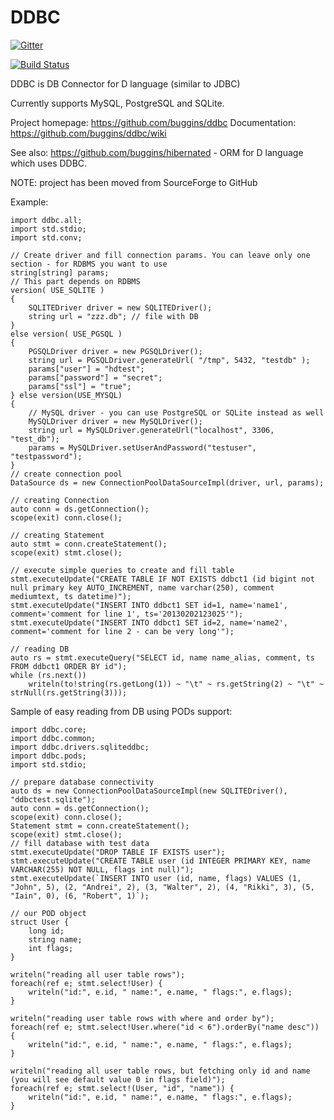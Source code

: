DDBC
====

[![Gitter](https://badges.gitter.im/Join%20Chat.svg)](https://gitter.im/buggins/ddbc?utm_source=badge&utm_medium=badge&utm_campaign=pr-badge&utm_content=badge)

[![Build Status](https://travis-ci.org/buggins/ddbc.svg?branch=master)](https://travis-ci.org/buggins/ddbc)

DDBC is DB Connector for D language (similar to JDBC)

Currently supports MySQL, PostgreSQL and SQLite.

Project homepage: https://github.com/buggins/ddbc
Documentation: https://github.com/buggins/ddbc/wiki

See also: https://github.com/buggins/hibernated - ORM for D language which uses DDBC.

NOTE: project has been moved from SourceForge to GitHub

Example:

    import ddbc.all;
    import std.stdio;
    import std.conv;

    // Create driver and fill connection params. You can leave only one section - for RDBMS you want to use
    string[string] params;
    // This part depends on RDBMS
    version( USE_SQLITE )
    {
        SQLITEDriver driver = new SQLITEDriver();
        string url = "zzz.db"; // file with DB
    }
    else version( USE_PGSQL )
    {
        PGSQLDriver driver = new PGSQLDriver();
        string url = PGSQLDriver.generateUrl( "/tmp", 5432, "testdb" );
        params["user"] = "hdtest";
        params["password"] = "secret";
        params["ssl"] = "true";
    } else version(USE_MYSQL)
    {
        // MySQL driver - you can use PostgreSQL or SQLite instead as well
        MySQLDriver driver = new MySQLDriver();
        string url = MySQLDriver.generateUrl("localhost", 3306, "test_db");
        params = MySQLDriver.setUserAndPassword("testuser", "testpassword");
    }
    // create connection pool
    DataSource ds = new ConnectionPoolDataSourceImpl(driver, url, params);

    // creating Connection
    auto conn = ds.getConnection();
    scope(exit) conn.close();

    // creating Statement
    auto stmt = conn.createStatement();
    scope(exit) stmt.close();

    // execute simple queries to create and fill table
    stmt.executeUpdate("CREATE TABLE IF NOT EXISTS ddbct1 (id bigint not null primary key AUTO_INCREMENT, name varchar(250), comment mediumtext, ts datetime)");
    stmt.executeUpdate("INSERT INTO ddbct1 SET id=1, name='name1', comment='comment for line 1', ts='20130202123025'");
    stmt.executeUpdate("INSERT INTO ddbct1 SET id=2, name='name2', comment='comment for line 2 - can be very long'");

    // reading DB
    auto rs = stmt.executeQuery("SELECT id, name name_alias, comment, ts FROM ddbct1 ORDER BY id");
    while (rs.next())
        writeln(to!string(rs.getLong(1)) ~ "\t" ~ rs.getString(2) ~ "\t" ~ strNull(rs.getString(3)));



Sample of easy reading from DB using PODs support:

    import ddbc.core;
    import ddbc.common;
    import ddbc.drivers.sqliteddbc;
    import ddbc.pods;
    import std.stdio;

    // prepare database connectivity
    auto ds = new ConnectionPoolDataSourceImpl(new SQLITEDriver(), "ddbctest.sqlite");
    auto conn = ds.getConnection();
    scope(exit) conn.close();
    Statement stmt = conn.createStatement();
    scope(exit) stmt.close();
    // fill database with test data
    stmt.executeUpdate("DROP TABLE IF EXISTS user");
    stmt.executeUpdate("CREATE TABLE user (id INTEGER PRIMARY KEY, name VARCHAR(255) NOT NULL, flags int null)");
    stmt.executeUpdate(`INSERT INTO user (id, name, flags) VALUES (1, "John", 5), (2, "Andrei", 2), (3, "Walter", 2), (4, "Rikki", 3), (5, "Iain", 0), (6, "Robert", 1)`);

    // our POD object
    struct User {
        long id;
        string name;
        int flags;
    }

    writeln("reading all user table rows");
    foreach(ref e; stmt.select!User) {
        writeln("id:", e.id, " name:", e.name, " flags:", e.flags);
    }

    writeln("reading user table rows with where and order by");
    foreach(ref e; stmt.select!User.where("id < 6").orderBy("name desc")) {
        writeln("id:", e.id, " name:", e.name, " flags:", e.flags);
    }

    writeln("reading all user table rows, but fetching only id and name (you will see default value 0 in flags field)");
    foreach(ref e; stmt.select!(User, "id", "name")) {
        writeln("id:", e.id, " name:", e.name, " flags:", e.flags);
    }

